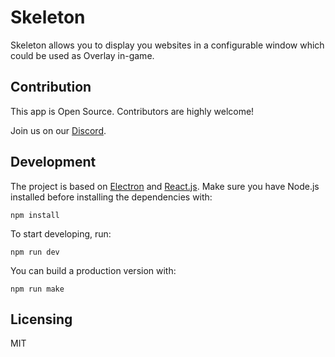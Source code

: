 # Skeleton

Skeleton allows you to display you websites in a configurable window which could be used as Overlay in-game.

## Contribution

This app is Open Source. Contributors are highly welcome!

Join us on our [Discord](https://discord.gg/shrGavf7).

## Development

The project is based on [Electron](https://www.electronjs.org/) and [React.js](https://reactjs.org/).
Make sure you have Node.js installed before installing the dependencies with:

```
npm install
```

To start developing, run:

```
npm run dev
```

You can build a production version with:

```
npm run make
```

## Licensing

MIT
